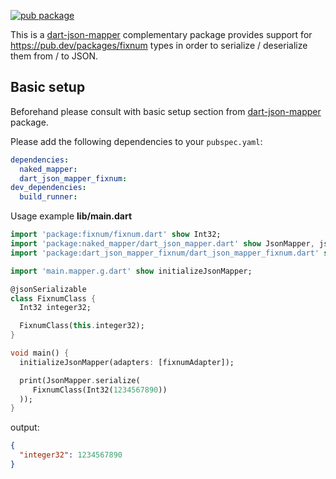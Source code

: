 [![pub package](https://img.shields.io/pub/v/dart_json_mapper_fixnum.svg)](https://pub.dartlang.org/packages/dart_json_mapper_fixnum)

This is a [dart-json-mapper][1] complementary package provides support for https://pub.dev/packages/fixnum types in order to serialize / deserialize them from / to JSON.

## Basic setup

Beforehand please consult with basic setup section from [dart-json-mapper][1] package.

Please add the following dependencies to your `pubspec.yaml`:

```yaml
dependencies:
  naked_mapper:
  dart_json_mapper_fixnum:
dev_dependencies:
  build_runner:
```

Usage example
**lib/main.dart**
```dart
import 'package:fixnum/fixnum.dart' show Int32;
import 'package:naked_mapper/dart_json_mapper.dart' show JsonMapper, jsonSerializable;
import 'package:dart_json_mapper_fixnum/dart_json_mapper_fixnum.dart' show fixnumAdapter;

import 'main.mapper.g.dart' show initializeJsonMapper;

@jsonSerializable
class FixnumClass {
  Int32 integer32;

  FixnumClass(this.integer32);
}

void main() {
  initializeJsonMapper(adapters: [fixnumAdapter]);

  print(JsonMapper.serialize(
     FixnumClass(Int32(1234567890))
  ));
}
```
output:
```json
{
  "integer32": 1234567890
}
```

[1]: https://github.com/k-paxian/dart-json-mapper
